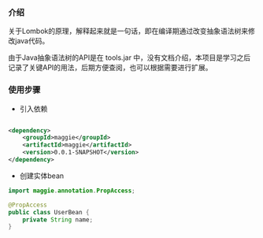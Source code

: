 ### 介绍

关于Lombok的原理，解释起来就是一句话，即在编译期通过改变抽象语法树来修改java代码。

由于Java抽象语法树的API是在 tools.jar 中，没有文档介绍，本项目是学习之后记录了关键API的用法，后期方便查阅，也可以根据需要进行扩展。

### 使用步骤

- 引入依赖

```xml

<dependency>
    <groupId>maggie</groupId>
    <artifactId>maggie</artifactId>
    <version>0.0.1-SNAPSHOT</version>
</dependency>
```

- 创建实体bean

```java
import maggie.annotation.PropAccess;

@PropAccess
public class UserBean {
    private String name;
}
```